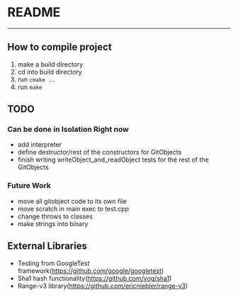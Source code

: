# README
---

## How to compile project
1. make a build directory
2. cd into build directory
3. run `cmake ..`
4. run `make`

## TODO
### Can be done in Isolation Right now
* add interpreter
* define destructor/rest of the constructors for GitObjects
* finish writing writeObject_and_readObject tests for the rest of the GitObjects

### Future Work
* move all gitobject code to its own file
* move scratch in main exec to test.cpp
* change throws to classes
* make strings into binary

## External Libraries
* Testing from GoogleTest framework(https://github.com/google/googletest)
* Sha1 hash functionality(https://github.com/vog/sha1)
* Range-v3 library(https://github.com/ericniebler/range-v3)
